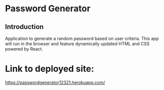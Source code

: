 # Password Generator

## Introduction

Application to generate a random password based on user criteria. This app will run in the browser and feature dynamically updated HTML and CSS powered by React.

# Link to deployed site: 
https://passwordgenerator12321.herokuapp.com/




